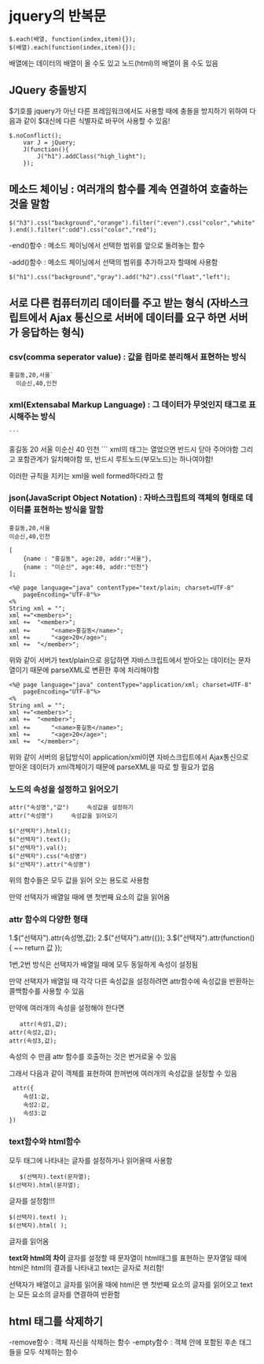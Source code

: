 # jquery의 반복문
```
$.each(배열, function(index,item){});
$(배열).each(function(index,item){});
```

배열에는 데이터의 배열이 올 수도 있고 노드(html)의 배열이 올 수도 있음

## JQuery 충돌방지
$기호를 jquery가 아닌 다른 프레임워크에서도 사용할 때에 충돌을 방지하기 위하여 다음과 같이 $대신에 다른 식별자로 바꾸어 사용할 수 있음!
```
$.noConflict();
	var J = jQuery;
	J(function(){
		J("h1").addClass("high_light");
	});
```

## 메소드 체이닝 : 여러개의 함수를 계속 연결하여 호출하는 것을 말함

`$("h3").css("background","orange").filter(":even").css("color","white").end().filter(":odd").css("color","red");`

-end()함수 : 메소드 체이닝에서 선택한 범위를 앞으로 돌려놓는 함수

-add()함수 : 메소드 체이닝에서 선택의 범위를 추가하고자 할때에 사용함

`$("h1").css("background","gray").add("h2").css("float","left");`

## 서로 다른 컴퓨터끼리 데이터를 주고 받는 형식 (자바스크립트에서 Ajax 통신으로 서버에 데이터를 요구 하면 서버가 응답하는 형식)
### csv(comma seperator value) : 값을 컴마로 분리해서 표현하는 방식
  ```
  홍길동,20,서울`
	이순신,40,인천
  ```
### xml(Extensabal Markup Language) : 그 데이터가 무엇인지 태그로 표시해주는 방식
	```
  <members>
	<member>
		<name>홍길동</name>
		<age>20</age>
		<addr>서울</addr>
	</member>
	<member>
		<name>이순신</name>
		<age>40</age>
		<addr>인천</addr>
	</member>
	</members>
  ```
xml의 태그는 열었으면 반드시 닫아 주어야함 그리고 포함관계가 일치해야함 또, 반드시 루트노드(부모노드)는 하나여야함!

이러한 규칙을 지키는 xml을 well formed하다라고 함 

### json(JavaScript Object Notation) : 자바스크립트의 객체의 형태로 데이터를 표현하는 방식을 말함
```
홍길동,20,서울
이순신,40,인천
```
```
[
	{name : "홍길동", age:20, addr:"서울"},
	{name : "이순신", age:40, addr:"인천"}
];
```
```
<%@ page language="java" contentType="text/plain; charset=UTF-8"
    pageEncoding="UTF-8"%>
<%
String xml = "";
xml +="<members>";
xml +=	"<member>";
xml += 		"<name>홍길동</name>";
xml += 		"<age>20</age>";
xml += 	"</member>";
```
  
위와 같이 서버가 text/plain으로 응답하면 자바스크립트에서 받아오는 데이터는 문자열이기 때문에 parseXML로 변환한 후에 처리해야함 
```
<%@ page language="java" contentType="application/xml; charset=UTF-8"
    pageEncoding="UTF-8"%>
<%
String xml = "";
xml +="<members>";
xml +=	"<member>";
xml += 		"<name>홍길동</name>";
xml += 		"<age>20</age>";
xml += 	"</member>";
```
위와 같이 서버의 응답방식이 application/xml이면 자바스크립트에서 Ajax통신으로 받아온 데이터가 xml객체이기 때문에 parseXML을 따로 할 필요가 없음

### 노드의 속성을 설정하고 읽어오기 
```
attr("속성명","값") 	속성값을 설정하기
attr("속성명")		속성값을 읽어오기
```
```   
$("선택자").html();
$("선택자").text();
$("선택자").val();
$("선택자").css("속성명")
$("선택자").attr("속성명")
```
위의 함수들은 모두 값을 읽어 오는 용도로 사용함

만약 선택자가 배열일 때에 맨 첫번째 요소의 값을 읽어옴 

### attr 함수의 다양한 형태
1.$("선택자").attr(속성명,값);
2.$("선택자").attr({});
3.$("선택자").attr(function(){  ~~ return 값  });

   1번,2번 방식은 선택자가 배열일 때에 모두 동일하게 속성이 설정됨

   만약 선택자가 배열일 때 각각 다른 속성값을 설정하려면 attr함수에 속성값을 반환하는 콜백함수를 사용할 수 있음 

   만약에 여러개의 속성을 설정해야 한다면 
```
   attr(속성1,값);
attr(속성2,값);
attr(속성3,값);
```
   속성의 수 만큼 attr 함수를 호출하는 것은 번거로울 수 있음

   그래서 다음과 같이 객체를 표현하여 한꺼번에 여러개의 속성값을 설정할 수 있음
```
 attr({
	속성1:값,
	속성2:값,
	속성3:값
}) 
```
   
### text함수와 html함수
모두 태그에 나타내는 글자를 설정하거나 읽어올때 사용함
```
   $(선택자).text(문자열);
$(선택자).html(문자열);
   ```
글자를 설정함!!!
```
$(선택자).text( );
$(선택자).html( );
```
글자를 읽어옴

**text와 html의 차이**
글자를 설정할 때 문자열이 html태그를 표현하는 문자열일 때에 
html은 html의 결과를 나타내고 text는 글자로 처리함!

선택자가 배열이고 글자를 읽어올 때에 
html은 맨 첫번째 요소의 글자를 읽어오고 
text는 모든 요소의 글자를 연결하여 반환함 
 
## html 태그를 삭제하기
-remove함수 : 객체 자신을 삭제하는 함수 
-empty함수 : 객체 안에 포함된 후손 태그들을 모두 삭제하는 함수

